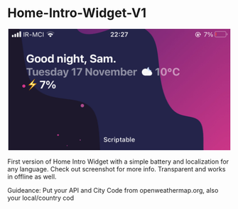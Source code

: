 # Home-Intro-Widget-V1

<p align="center" >
    <img width="500" alt="Home-Intro-Widget-V1" src ="./490146CD-1A20-49DF-A4DD-D76C383418D1.jpeg">
</p>

First version of Home Intro Widget with a simple battery and localization for any language. Check out screenshot for more info.
Transparent and works in offline as well.

Guideance: Put your API and City Code from openweathermap.org, also your local/country cod

